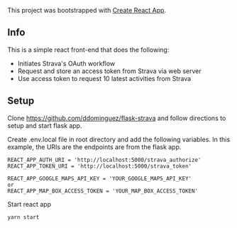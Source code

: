 This project was bootstrapped with [Create React App](https://github.com/facebook/create-react-app).

## Info

This is a simple react front-end that does the following:

* Initiates Strava's OAuth workflow
* Request and store an access token from Strava via web server
* Use access token to request 10 latest activities from Strava

## Setup

Clone https://github.com/ddominguez/flask-strava and follow directions to setup and start flask app.

Create .env.local file in root directory and add the following variables. In this example, the URIs are the endpoints are from the flask app.

```
REACT_APP_AUTH_URI = 'http://localhost:5000/strava_authorize'
REACT_APP_TOKEN_URI = 'http://localhost:5000/strava_token'

REACT_APP_GOOGLE_MAPS_API_KEY = 'YOUR_GOOGLE_MAPS_API_KEY'
or
REACT_APP_MAP_BOX_ACCESS_TOKEN = 'YOUR_MAP_BOX_ACCESS_TOKEN'
```

Start react app

```
yarn start
```
